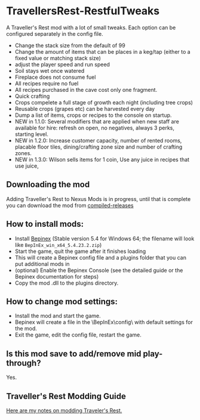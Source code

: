 # TravellersRest-RestfulTweaks

A Traveller's Rest mod with a lot of small tweaks. Each option can be configured separately in the config file.

* Change the stack size from the default of 99
* Change the amount of items that can be places in a keg/tap (either to a fixed value or matching stack size)
* adjust the player speed and run speed
* Soil stays wet once watered
* Fireplace does not consume fuel
* All recipes require no fuel
* All recipes purchased in the cave cost only one fragment.
* Quick crafting 
* Crops compelete a full stage of growth each night (including tree crops)
* Reusable crops (grapes etc) can be harvested every day
* Dump a list of items, crops or recipes to the console on startup.
* NEW in 1.1.0: Several modifiers that are applied when new staff are available for hire: refresh on open, no negatives, always 3 perks, starting level.
* NEW in 1.2.0: Increase customer capacity, number of rented rooms, placable floor tiles, dining/crafting zone size and number of crafting zones.
* NEW in 1.3.0: Wilson sells items for 1 coin, Use any juice in recipes that use juice, 


## Downloading the mod

Adding Traveller's Rest to Nexus Mods is in progress, until that is complete you can download the mod from [compiled-releases](https://github.com/DrStalker/TravellersRest-ReastfulTweaks/tree/main/compiled-releases)


## How to install mods:

* Install [Bepinex](https://github.com/BepInEx/BepInEx/releases/tag/v5.4.23.2)﻿ (Stable version 5.4 for Windows 64; the filename will look like `BepInEx_win_x64_5.4.23.2.zip`)
* Start the game, quit the game after it finishes loading
* This will create a Bepinex config file and a plugins folder that you can put additional mods in
* (optional) Enable the Bepinex Console (see the detailed guide or the Bepinex documentation for steps)
* Copy the mod .dll to the plugins directory.


## How to change mod settings:

* Install the mod and start the game.
* Bepinex will create a file in the \BepInEx\config\ with default settings for the mod.
* Exit the game, edit the config file, restart the game.


## Is this mod save to add/remove mid play-through?

Yes.


## Traveller's Rest Modding Guide

﻿[Here are my notes on modding Traveler's Rest.](https://docs.google.com/document/d/e/2PACX-1vSciLNh4KgUxE4L2h_K0KAxi2hE6Z1rhroX0DJVhZIqNEgz2RvYESqffRl8GFONKKF1MjYIIGI5OKHE/pub)

